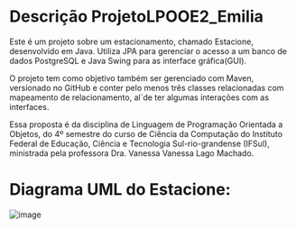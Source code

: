 
# Descrição ProjetoLPOOE2_Emilia
Este é um projeto sobre um estacionamento, chamado Estacione, desenvolvido em Java. Utiliza JPA para gerenciar o acesso a um banco de dados PostgreSQL e Java Swing para as interface gráfica(GUI).

O projeto tem como objetivo também ser gerenciado com Maven, versionado no GitHub e conter pelo menos três classes relacionadas com mapeamento de relacionamento, al´de ter algumas interações com as interfaces.

Essa proposta é da disciplina de Linguagem de Programação Orientada a Objetos, do 4º semestre do curso de Ciência da Computação do Instituto Federal de Educação, Ciência e Tecnologia Sul-rio-grandense (IFSul), ministrada pela professora Dra. Vanessa Vanessa Lago Machado.

# Diagrama UML do Estacione: 
![image](https://github.com/user-attachments/assets/9bd2810c-45c7-4e61-93bc-c7467457f909)
